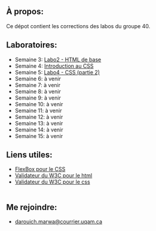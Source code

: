 ## À propos:
Ce dépot contient les corrections des labos du groupe 40.  

## Laboratoires:
- Semaine 3: [Labo2 - HTML de base](./LABO2)
- Semaine 4: [Introduction au CSS](./LABO3)
- Semaine 5: [Labo4 - CSS (partie 2)](./LABO4)
- Semaine 6: à venir
- Semaine 7: à venir
- Semaine 8: à venir
- Semaine 9: à venir
- Semaine 10: à venir
- Semaine 11: à venir
- Semaine 12: à venir
- Semaine 13: à venir
- Semaine 14: à venir
- Semaine 15: à venir


## Liens utiles:
- [FlexBox pour le CSS](https://css-tricks.com/snippets/css/a-guide-to-flexbox/)
- [Validateur du W3C pour le html](https://validator.w3.org/)
- [Validateur du W3C pour le css](https://jigsaw.w3.org/css-validator/)
  &nbsp;  
  &nbsp;

## Me rejoindre:

- darouich.marwa@courrier.uqam.ca